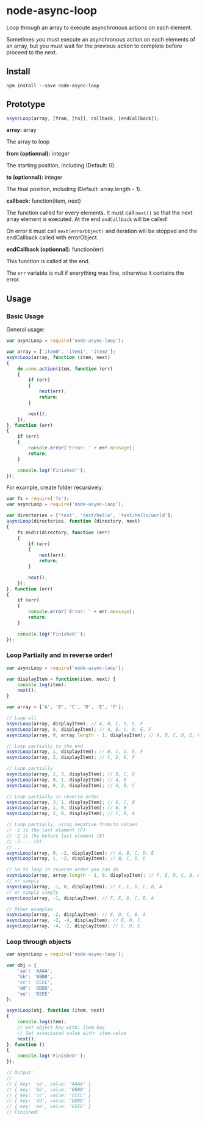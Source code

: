 # node-async-loop
Loop through an array to execute asynchronous actions on each element.

Sometimes you must execute an asynchronous action on each elements of an array, but you must wait for the previous
action to complete before proceed to the next.

## Install ##
```
npm install --save node-async-loop
```

## Prototype ##
```js
asyncLoop(array, [from, [to]], callback, [endCallback]);
```

**array:** array

The array to loop

**from (optionnal):** integer

The starting position, including (Default: 0).

**to (optionnal):** integer

The final position, including (Default: array.length - 1).

**callback:** function(item, next)

The function called for every elements.
It must call `next()` so that the next array element is executed.
At the end `endCallback` will be called!

On error it must call `next(errorObject)` and iteration will be stopped and the endCallback called with errorObject.

**endCallback (optionnal):** function(err)

This function is called at the end.

The `err` variable is null if everything was fine, otherwise it contains the error.

## Usage ##

### Basic Usage ###
General usage:
```js
var asyncLoop = require('node-async-loop');

var array = ['item0', 'item1', 'item2'];
asyncLoop(array, function (item, next)
{
    do.some.action(item, function (err)
    {
        if (err)
        {
            next(err);
            return;
        }

        next();
    });
}, function (err)
{
    if (err)
    {
        console.error('Error: ' + err.message);
        return;
    }

    console.log('Finished!');
});
```

For example, create folder recursively:
```js
var fs = require('fs');
var asyncLoop = require('node-async-loop');

var directories = ['test', 'test/hello', 'test/hello/world'];
asyncLoop(directories, function (directory, next)
{
    fs.mkdir(directory, function (err)
    {
        if (err)
        {
            next(err);
            return;
        }

        next();
    });
}, function (err)
{
    if (err)
    {
        console.error('Error: ' + err.message);
        return;
    }

    console.log('Finished!');
});
```

### Loop Partially and in reverse order! ###
```js
var asyncLoop = require('node-async-loop');

var displayItem = function(item, next) {
    console.log(item);
    next();
}

var array = ['A', 'B', 'C', 'D', 'E', 'F'];

// Loop all
asyncLoop(array, displayItem); // A, B, C, D, E, F
asyncLoop(array, 0, displayItem); // A, B, C, D, E, F
asyncLoop(array, 0, array.length - 1, displayItem); // A, B, C, D, E, F

// Loop partially to the end
asyncLoop(array, 1, displayItem); // B, C, D, E, F
asyncLoop(array, 2, displayItem); // C, D, E, F

// Loop partially
asyncLoop(array, 1, 3, displayItem); // B, C, D
asyncLoop(array, 0, 1, displayItem); // A, B
asyncLoop(array, 0, 2, displayItem); // A, B, C

// Loop partially in reverse order
asyncLoop(array, 3, 1, displayItem); // D, C, B
asyncLoop(array, 1, 0, displayItem); // B, B
asyncLoop(array, 2, 0, displayItem); // C, B, A

// Loop partially, using negative from/to values
// -1 is the last element (F)
// -2 is the before last element (E)
// -3 ... (D)
// ...
asyncLoop(array, 0, -2, displayItem); // A, B, C, D, E
asyncLoop(array, 1, -2, displayItem); // B, C, D, E

// So to loop in reverse order you can do
asyncLoop(array, array.length - 1, 0, displayItem); // F, E, D, C, B, A
// or simply
asyncLoop(array, -1, 0, displayItem); // F, E, D, C, B, A
// or simply simply
asyncLoop(array, -1, displayItem); // F, E, D, C, B, A

// Other examples
asyncLoop(array, -2, displayItem); // E, D, C, B, A
asyncLoop(array, -2, -4, displayItem); // E, D, C
asyncLoop(array, -4, -2, displayItem); // C, D, E
```

### Loop through objects ###
```js
var asyncLoop = require('node-async-loop');

var obj = {
    'aa': 'AAAA',
    'bb': 'BBBB',
    'cc': 'CCCC',
    'dd': 'DDDD',
    'ee': 'EEEE'
};

asyncLoop(obj, function (item, next)
{
    console.log(item);
    // Get object key with: item.key
    // Get associated value with: item.value
    next();
}, function ()
{
    console.log('Finished!');
});

// Output:
//
// { key: 'aa', value: 'AAAA' }
// { key: 'bb', value: 'BBBB' }
// { key: 'cc', value: 'CCCC' }
// { key: 'dd', value: 'DDDD' }
// { key: 'ee', value: 'EEEE' }
// Finished!
```
